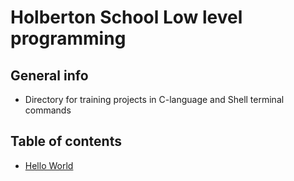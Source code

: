 # Holberton School Low level programming

## General info
* Directory for training projects in C-language and Shell terminal commands

## Table of contents
* [Hello World](hello_world/)

